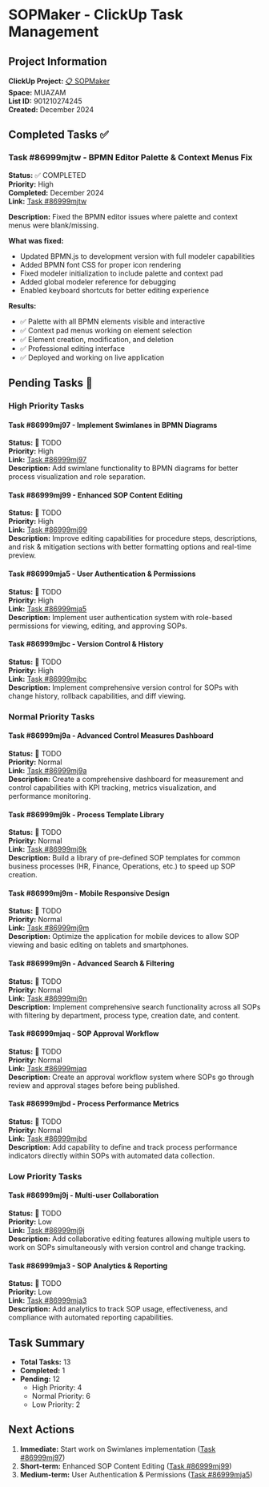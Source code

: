 # SOPMaker - ClickUp Task Management

## Project Information
**ClickUp Project:** [📋 SOPMaker](https://app.clickup.com/2564140/v/l/901210274245)  
**Space:** MUAZAM  
**List ID:** 901210274245  
**Created:** December 2024

## Completed Tasks ✅

### Task #86999mjtw - BPMN Editor Palette & Context Menus Fix
**Status:** ✅ COMPLETED  
**Priority:** High  
**Completed:** December 2024  
**Link:** [Task #86999mjtw](https://app.clickup.com/t/86999mjtw)

**Description:** Fixed the BPMN editor issues where palette and context menus were blank/missing.

**What was fixed:**
- Updated BPMN.js to development version with full modeler capabilities
- Added BPMN font CSS for proper icon rendering  
- Fixed modeler initialization to include palette and context pad
- Added global modeler reference for debugging
- Enabled keyboard shortcuts for better editing experience

**Results:**
- ✅ Palette with all BPMN elements visible and interactive
- ✅ Context pad menus working on element selection  
- ✅ Element creation, modification, and deletion
- ✅ Professional editing interface
- ✅ Deployed and working on live application

## Pending Tasks 🚧

### High Priority Tasks

#### Task #86999mj97 - Implement Swimlanes in BPMN Diagrams
**Status:** 🚧 TODO  
**Priority:** High  
**Link:** [Task #86999mj97](https://app.clickup.com/t/86999mj97)  
**Description:** Add swimlane functionality to BPMN diagrams for better process visualization and role separation.

#### Task #86999mj99 - Enhanced SOP Content Editing
**Status:** 🚧 TODO  
**Priority:** High  
**Link:** [Task #86999mj99](https://app.clickup.com/t/86999mj99)  
**Description:** Improve editing capabilities for procedure steps, descriptions, and risk & mitigation sections with better formatting options and real-time preview.

#### Task #86999mja5 - User Authentication & Permissions
**Status:** 🚧 TODO  
**Priority:** High  
**Link:** [Task #86999mja5](https://app.clickup.com/t/86999mja5)  
**Description:** Implement user authentication system with role-based permissions for viewing, editing, and approving SOPs.

#### Task #86999mjbc - Version Control & History
**Status:** 🚧 TODO  
**Priority:** High  
**Link:** [Task #86999mjbc](https://app.clickup.com/t/86999mjbc)  
**Description:** Implement comprehensive version control for SOPs with change history, rollback capabilities, and diff viewing.

### Normal Priority Tasks

#### Task #86999mj9a - Advanced Control Measures Dashboard
**Status:** 🚧 TODO  
**Priority:** Normal  
**Link:** [Task #86999mj9a](https://app.clickup.com/t/86999mj9a)  
**Description:** Create a comprehensive dashboard for measurement and control capabilities with KPI tracking, metrics visualization, and performance monitoring.

#### Task #86999mj9k - Process Template Library
**Status:** 🚧 TODO  
**Priority:** Normal  
**Link:** [Task #86999mj9k](https://app.clickup.com/t/86999mj9k)  
**Description:** Build a library of pre-defined SOP templates for common business processes (HR, Finance, Operations, etc.) to speed up SOP creation.

#### Task #86999mj9m - Mobile Responsive Design
**Status:** 🚧 TODO  
**Priority:** Normal  
**Link:** [Task #86999mj9m](https://app.clickup.com/t/86999mj9m)  
**Description:** Optimize the application for mobile devices to allow SOP viewing and basic editing on tablets and smartphones.

#### Task #86999mj9n - Advanced Search & Filtering
**Status:** 🚧 TODO  
**Priority:** Normal  
**Link:** [Task #86999mj9n](https://app.clickup.com/t/86999mj9n)  
**Description:** Implement comprehensive search functionality across all SOPs with filtering by department, process type, creation date, and content.

#### Task #86999mjaq - SOP Approval Workflow
**Status:** 🚧 TODO  
**Priority:** Normal  
**Link:** [Task #86999mjaq](https://app.clickup.com/t/86999mjaq)  
**Description:** Create an approval workflow system where SOPs go through review and approval stages before being published.

#### Task #86999mjbd - Process Performance Metrics
**Status:** 🚧 TODO  
**Priority:** Normal  
**Link:** [Task #86999mjbd](https://app.clickup.com/t/86999mjbd)  
**Description:** Add capability to define and track process performance indicators directly within SOPs with automated data collection.

### Low Priority Tasks

#### Task #86999mj9j - Multi-user Collaboration
**Status:** 🚧 TODO  
**Priority:** Low  
**Link:** [Task #86999mj9j](https://app.clickup.com/t/86999mj9j)  
**Description:** Add collaborative editing features allowing multiple users to work on SOPs simultaneously with version control and change tracking.

#### Task #86999mja3 - SOP Analytics & Reporting
**Status:** 🚧 TODO  
**Priority:** Low  
**Link:** [Task #86999mja3](https://app.clickup.com/t/86999mja3)  
**Description:** Add analytics to track SOP usage, effectiveness, and compliance with automated reporting capabilities.

## Task Summary
- **Total Tasks:** 13
- **Completed:** 1
- **Pending:** 12
  - High Priority: 4
  - Normal Priority: 6
  - Low Priority: 2

## Next Actions
1. **Immediate:** Start work on Swimlanes implementation ([Task #86999mj97](https://app.clickup.com/t/86999mj97))
2. **Short-term:** Enhanced SOP Content Editing ([Task #86999mj99](https://app.clickup.com/t/86999mj99))
3. **Medium-term:** User Authentication & Permissions ([Task #86999mja5](https://app.clickup.com/t/86999mja5))

